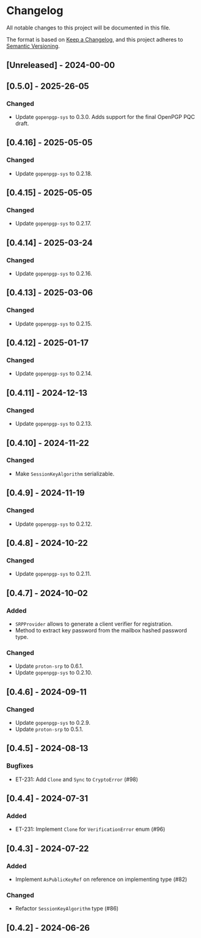 # Changelog

All notable changes to this project will be documented in this file.

The format is based on [Keep a Changelog](https://keepachangelog.com/en/1.1.0/),
and this project adheres to [Semantic Versioning](https://semver.org/spec/v2.0.0.html).

## [Unreleased] - 2024-00-00

## [0.5.0] - 2025-26-05

### Changed

- Update `gopenpgp-sys` to 0.3.0. Adds support for the final OpenPGP PQC draft.

## [0.4.16] - 2025-05-05

### Changed

- Update `gopenpgp-sys` to 0.2.18.

## [0.4.15] - 2025-05-05

### Changed

- Update `gopenpgp-sys` to 0.2.17.

## [0.4.14] - 2025-03-24

### Changed

- Update `gopenpgp-sys` to 0.2.16.
  
## [0.4.13] - 2025-03-06

### Changed

- Update `gopenpgp-sys` to 0.2.15.

## [0.4.12] - 2025-01-17

### Changed

- Update `gopenpgp-sys` to 0.2.14.
  
## [0.4.11] - 2024-12-13

### Changed

- Update `gopenpgp-sys` to 0.2.13.

## [0.4.10] - 2024-11-22

### Changed

- Make `SessionKeyAlgorithm` serializable.

## [0.4.9] - 2024-11-19

### Changed

- Update `gopenpgp-sys` to 0.2.12.

## [0.4.8] - 2024-10-22

### Changed

- Update `gopenpgp-sys` to 0.2.11.

## [0.4.7] - 2024-10-02

### Added

- `SRPProvider` allows to generate a client verifier for registration.
- Method to extract key password from the mailbox hashed password type.

### Changed

- Update `proton-srp` to 0.6.1.
- Update `gopenpgp-sys` to 0.2.10.

## [0.4.6] - 2024-09-11

### Changed

- Update `gopenpgp-sys` to 0.2.9.
- Update `proton-srp` to 0.5.1.

## [0.4.5] - 2024-08-13

### Bugfixes

- ET-231: Add `Clone` and `Sync` to `CryptoError` (#98)

## [0.4.4] - 2024-07-31

### Added

- ET-231: Implement `Clone` for `VerificationError` enum (#96)

## [0.4.3] - 2024-07-22

### Added

- Implement `AsPublicKeyRef` on reference on implementing type (#82)
  
### Changed

- Refactor `SessionKeyAlgorithm` type (#86)

## [0.4.2] - 2024-06-26


